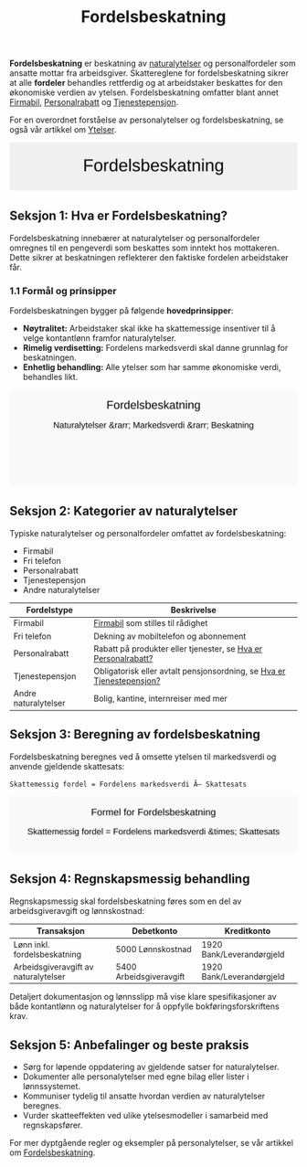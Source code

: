 ﻿---
title: "Fordelsbeskatning"
meta_title: "Fordelsbeskatning"
meta_description: '**Fordelsbeskatning** er beskatning av [naturalytelser](/blogs/regnskap/naturalytelser "Naturalytelser i Norsk Regnskap: Guide til Naturlige Ytelser og Beskatni...'
slug: fordelsbeskatning
type: blog
layout: pages/single
---

**Fordelsbeskatning** er beskatning av [naturalytelser](/blogs/regnskap/naturalytelser "Naturalytelser i Norsk Regnskap: Guide til Naturlige Ytelser og Beskatning") og personalfordeler som ansatte mottar fra arbeidsgiver. Skattereglene for fordelsbeskatning sikrer at alle **fordeler** behandles rettferdig og at arbeidstaker beskattes for den økonomiske verdien av ytelsen. Fordelsbeskatning omfatter blant annet [Firmabil](/blogs/regnskap/firmabil "Firmabil - Regnskapsføring og Skattebehandling"), [Personalrabatt](/blogs/regnskap/hva-er-personalrabatt "Hva er Personalrabatt? Skatteplikt og Regnskapsføring") og [Tjenestepensjon](/blogs/regnskap/hva-er-tjenestepensjon "Hva er Tjenestepensjon? Regulering og Regnskapsføring").

For en overordnet forståelse av personalytelser og fordelsbeskatning, se også vår artikkel om [Ytelser](/blogs/regnskap/hva-er-ytelse "Hva er Ytelse? Definisjon og Regnskapsføring").

![Fordelsbeskatning Konsept](fordelsbeskatning-image.svg)

## Seksjon 1: Hva er Fordelsbeskatning?

Fordelsbeskatning innebærer at naturalytelser og personalfordeler omregnes til en pengeverdi som beskattes som inntekt hos mottakeren. Dette sikrer at beskatningen reflekterer den faktiske fordelen arbeidstaker får.

### 1.1 Formål og prinsipper

Fordelsbeskatningen bygger på følgende **hovedprinsipper**:

* **Nøytralitet:** Arbeidstaker skal ikke ha skattemessige insentiver til å velge kontantlønn framfor naturalytelser.
* **Rimelig verdisetting:** Fordelens markedsverdi skal danne grunnlag for beskatningen.
* **Enhetlig behandling:** Alle ytelser som har samme økonomiske verdi, behandles likt.

![Fordelsbeskatning Konseptdiagram](fordelsbeskatning-konsept.svg)

## Seksjon 2: Kategorier av naturalytelser

Typiske naturalytelser og personalfordeler omfattet av fordelsbeskatning:

* Firmabil
* Fri telefon
* Personalrabatt
* Tjenestepensjon
* Andre naturalytelser

| **Fordelstype**             | **Beskrivelse**                                                                                             |
|-----------------------------|-------------------------------------------------------------------------------------------------------------|
| Firmabil                    | [Firmabil](/blogs/regnskap/firmabil "Firmabil - Regnskapsføring og Skattebehandling") som stilles til rådighet |
| Fri telefon                 | Dekning av mobiltelefon og abonnement                                                                        |
| Personalrabatt              | Rabatt på produkter eller tjenester, se [Hva er Personalrabatt?](/blogs/regnskap/hva-er-personalrabatt "Hva er Personalrabatt? Skatteplikt og Regnskapsføring") |
| Tjenestepensjon             | Obligatorisk eller avtalt pensjonsordning, se [Hva er Tjenestepensjon?](/blogs/regnskap/hva-er-tjenestepensjon "Hva er Tjenestepensjon? Regulering og Regnskapsføring") |
| Andre naturalytelser        | Bolig, kantine, internreiser med mer                                                                       |

## Seksjon 3: Beregning av fordelsbeskatning

Fordelsbeskatning beregnes ved å omsette ytelsen til markedsverdi og anvende gjeldende skattesats:

```
Skattemessig fordel = Fordelens markedsverdi Ã— Skattesats
```

![Beregning av Fordelsbeskatning](fordelsbeskatning-beregning.svg)

## Seksjon 4: Regnskapsmessig behandling

Regnskapsmessig skal fordelsbeskatning føres som en del av arbeidsgiveravgift og lønnskostnad:

| **Transaksjon**                   | **Debetkonto**             | **Kreditkonto**               |
|-----------------------------------|----------------------------|------------------------------|
| Lønn inkl. fordelsbeskatning      | 5000 Lønnskostnad           | 1920 Bank/Leverandørgjeld     |
| Arbeidsgiveravgift av naturalytelser | 5400 Arbeidsgiveravgift       | 1920 Bank/Leverandørgjeld     |

Detaljert dokumentasjon og lønnsslipp må vise klare spesifikasjoner av både kontantlønn og naturalytelser for å oppfylle bokføringsforskriftens krav.

## Seksjon 5: Anbefalinger og beste praksis

* Sørg for løpende oppdatering av gjeldende satser for naturalytelser.
* Dokumenter alle personalytelser med egne bilag eller lister i lønnssystemet.
* Kommuniser tydelig til ansatte hvordan verdien av naturalytelser beregnes.
* Vurder skatteeffekten ved ulike ytelsesmodeller i samarbeid med regnskapsfører.

For mer dyptgående regler og eksempler på personalytelser, se vår artikkel om [Fordelsbeskatning](/blogs/regnskap/fordelsbeskatning "Fordelsbeskatning - Skattemessige regler for Naturalytelser og Personalfordeler").











